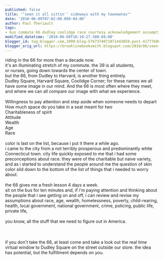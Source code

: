 ```yaml
---
published: false
title: '"seen it all sittin'' sideways with my townmates"'
date: '2010-06-09T07:02:00.009-04:00'
author: Paul Theriault
tags:
- bus commute 66 dudley coolidge race courtesy acknowledgement assumptions understanding
modified_datetime: '2010-06-09T10:19:27.580-04:00'
blogger_id: tag:blogger.com,1999:blog-5767374071871443859.post-4177760837461450714
blogger_orig_url: https://brooklinebooksmith.blogspot.com/2010/06/seen-it-all-sittin-sideways-with-my.html
---
```


riding in the 66 for more than a decade now.<br />it's an illuminating stretch of my commute. the 39 is all students,<br />or nurses, going down towards the center of town.<br />but the 66, from Dudley to Harvard, is another thing entirely.<br />Dudley Square, Harvard Square, Coolidge Corner; for these names we all have some image in our mind. And the 66 is most often where they meet,<br />and where we can all compare our image with what we experience.<br /><br />Willingness to pay attention and step aside when someone needs to depart<br />How much space do you take in a seat meant for two<br />Charitableness of spirit<br />Attitude<br />Wealth<br />Age<br />Race<br /><br />color is last on the list, because i put it there a while ago.<br />i came to the city from a not terribly prosperous and predominantly white Connecticut town. city life quickly exposed to me that i had some preconceptions about race. they were of the charitable but naive variety, and as i started to understand the people around me the question of skin color slid down to the bottom of the list of things that i needed to worry about.<br /><br />the 66 gives me a fresh lesson 4 days a week.<br />sit on the bus for ten minutes and, if i'm paying attention and thinking about the people that i see getting on and off, i can review and revise my assumptions about race, age, wealth, homelessness, poverty, child-rearing, health, local government, national government, crime, policing, public life, private life,<br /><br />you know, all the stuff that we need to figure out in America.<br /><br /><br /><br />if you don't take the 66, at least come and take a look out the real time virtual window to Dudley Square on the street outside our store. the idea has potential, but the fulfillment depends on you.